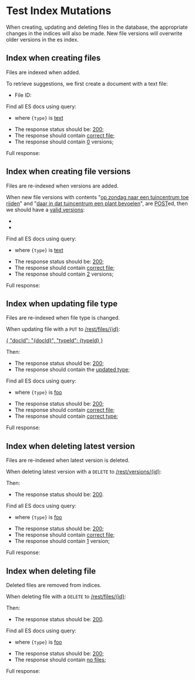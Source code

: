 # Test Index Mutations

When creating, updating and deleting files in the database, the appropriate changes in the indices will also be made.
New file versions will overwrite older versions in the es index. 

## Index when creating files

Files are indexed when added.

To retrieve suggestions, we first create a document with a text file: 
  
[ ](- "#docId1=createDocument()")
[ ](- "#fileId1=createFile(#docId1)")

  - File ID: [ ](- "c:echo=#fileId1")

Find all ES docs using query:

[ ](- "ext:embed=getEsQuery()")

- where `{type}` is [text](- "#fileType")

[ ](- "#result=searchFileIndexWithoutVersions()")

- The response status should be: [200](- "?=#result.status");
- The response should contain [correct file](- "?=#result.found");
- The response should contain [0](- "?=#result.versionCount") versions;

Full response:
[ ](- "ext:embed=#result.body")

## Index when creating file versions

Files are re-indexed when versions are added.

When new file versions with contents 
"[op zondag naar een tuincentrum toe rijden](- "#text1")" and "[daar in dat tuincentrum een plant bevoelen](- "#text2")", 
are [POST](- "#versions=upload(#fileId1, #text1, #text2)")ed,
then we should have a [valid versions](- "?=#versions.validVersions"):

  - [ ](- "c:echo=#versions.versionUuid1")
  - [ ](- "c:echo=#versions.versionUuid2")

Find all ES docs using query:

[ ](- "ext:embed=getEsQuery()")

- where `{type}` is [text](- "#fileType")

[ ](- "#result=searchFileIndexWithVersions()")

- The response status should be: [200](- "?=#result.status");
- The response should contain [correct file](- "?=#result.found");
- The response should contain [2](- "?=#result.versionCount") versions;

Full response:
[ ](- "ext:embed=#result.body")

## Index when updating file type

Files are re-indexed when file type is changed.

When updating file [ ](- "c:echo=#fileId1") with a `PUT` to [/rest/files/{id}](- "#updateEndpoint"):

[{
"docId": "{docId}", "typeId": {typeId}
}](- "#updatedEntity")


[ ](- "#updateResult=update(#updateEndpoint, #fileId1, #updatedEntity, #docId1, getFooTypeId())")

Then:

- The response status should be: [200](- "?=#updateResult.status");
- The response should contain the [updated type](- "?=#updateResult.updatedType");

Find all ES docs using query:

[ ](- "ext:embed=getEsQuery()")

- where `{type}` is [foo](- "#fileType")

[ ](- "#result=searchFileIndexWithType(#fileType)")

- The response status should be: [200](- "?=#result.status");
- The response should contain [correct file](- "?=#result.found");
- The response should contain [correct type](- "?=#result.type");

Full response:
[ ](- "ext:embed=#result.body")

## Index when deleting latest version

Files are re-indexed when latest version is deleted.

When deleting latest version [ ](- "c:echo=#versions.versionUuid2") with a `DELETE` to [/rest/versions/{id}](- "#deleteVersionEndpoint"):

[ ](- "#deleteResult=deleteVersion(#deleteVersionEndpoint, #versions.versionUuid2)")

Then:

- The response status should be: [200](- "?=#deleteResult.status").

Find all ES docs using query:

[ ](- "ext:embed=getEsQuery()")

- where `{type}` is [foo](- "#fileType")

[ ](- "#result=searchFileIndexWithType(#fileType)")

- The response status should be: [200](- "?=#result.status");
- The response should contain [correct file](- "?=#result.found");
- The response should contain [1](- "?=#result.versionCount") version;

Full response:
[ ](- "ext:embed=#result.body")

## Index when deleting file

Deleted files are removed from indices.

When deleting file [ ](- "c:echo=#fileId1") with a `DELETE` to [/rest/files/{id}](- "#deleteFileEndpoint"):

[ ](- "#deleteResult=deleteFile(#deleteFileEndpoint, #fileId1)")

Then:

- The response status should be: [200](- "?=#deleteResult.status").

Find all ES docs using query:

[ ](- "ext:embed=getEsQuery()")

- where `{type}` is [foo](- "#fileType")

[ ](- "#result=searchEmptyFileIndex()")

- The response status should be: [200](- "?=#result.status");
- The response should contain [no files](- "?=#result.found");

Full response:
[ ](- "ext:embed=#result.body")

